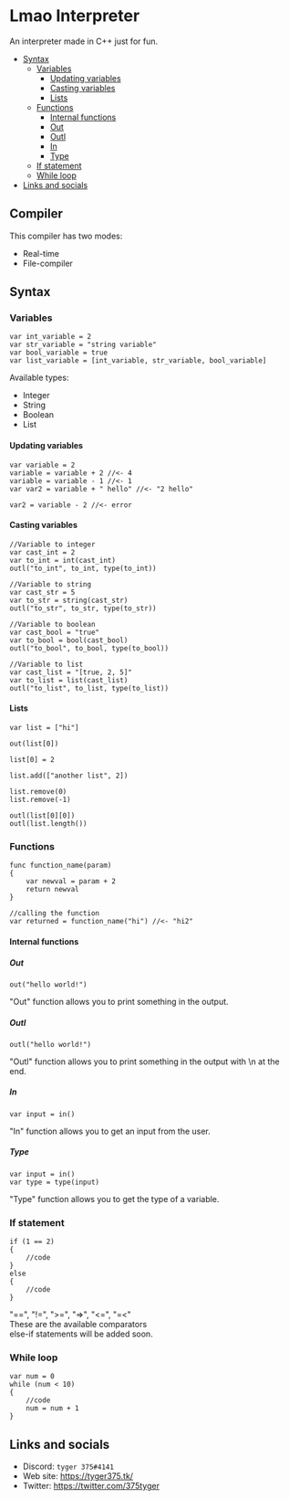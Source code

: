 # Lmao Interpreter

An interpreter made in C++ just for fun.

- [Syntax](#Syntax)
  - [Variables](#Variables)
    - [Updating variables](#Updating-variables)
    - [Casting variables](#Casting-variables)
    - [Lists](#Lists)
  - [Functions](#Functions)
    - [Internal functions](#Internal-functions)
    - [Out](#Out)
    - [Outl](#Outl)
    - [In](#In)
    - [Type](#Type)
  - [If statement](#If-statement)
  - [While loop](#While-loop)
- [Links and socials](#Links-and-socials)

## Compiler

This compiler has two modes: <br>
- Real-time
- File-compiler

## Syntax

### Variables
```
var int_variable = 2
var str_variable = "string variable"
var bool_variable = true
var list_variable = [int_variable, str_variable, bool_variable]
```

Available types:<br>
- Integer
- String
- Boolean
- List

#### Updating variables

```
var variable = 2
variable = variable + 2 //<- 4
variable = variable - 1 //<- 1
var var2 = variable + " hello" //<- "2 hello"

var2 = variable - 2 //<- error
```

#### Casting variables

```
//Variable to integer
var cast_int = 2
var to_int = int(cast_int)
outl("to_int", to_int, type(to_int))

//Variable to string
var cast_str = 5
var to_str = string(cast_str)
outl("to_str", to_str, type(to_str))

//Variable to boolean
var cast_bool = "true"
var to_bool = bool(cast_bool)
outl("to_bool", to_bool, type(to_bool))

//Variable to list
var cast_list = "[true, 2, 5]"
var to_list = list(cast_list)
outl("to_list", to_list, type(to_list))
```

#### Lists

```
var list = ["hi"]

out(list[0])

list[0] = 2

list.add(["another list", 2])

list.remove(0)
list.remove(-1)

outl(list[0][0])
outl(list.length())
```

### Functions

```
func function_name(param)
{
    var newval = param + 2
    return newval
}

//calling the function
var returned = function_name("hi") //<- "hi2"
```

#### Internal functions

##### Out
```
out("hello world!")
```
"Out" function allows you to print something in the output. <br>

##### Outl
```
outl("hello world!")
```
"Outl" function allows you to print something in the output with \n at the end. <br>

##### In
```
var input = in()
```
"In" function allows you to get an input from the user. <br>

##### Type
```
var input = in()
var type = type(input)
```
"Type" function allows you to get the type of a variable. <br> 

### If statement

```
if (1 == 2)
{
    //code
}
else
{
    //code
}
```

"==",
"!=",
">=",
"=>",
"<=",
"=<" <br>
These are the available comparators<br>
else-if statements will be added soon.

### While loop

```
var num = 0
while (num < 10)
{
    //code
    num = num + 1
}
```

## Links and socials

- Discord: `tyger 375#4141`<br>
- Web site: https://tyger375.tk/ <br>
- Twitter: https://twitter.com/375tyger <br>
